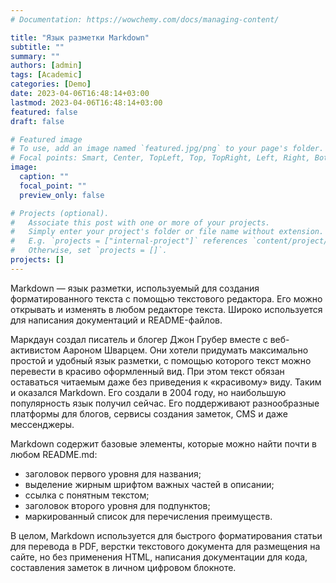```yaml
---
# Documentation: https://wowchemy.com/docs/managing-content/

title: "Язык разметки Markdown"
subtitle: ""
summary: ""
authors: [admin]
tags: [Academic]
categories: [Demo]
date: 2023-04-06T16:48:14+03:00
lastmod: 2023-04-06T16:48:14+03:00
featured: false
draft: false

# Featured image
# To use, add an image named `featured.jpg/png` to your page's folder.
# Focal points: Smart, Center, TopLeft, Top, TopRight, Left, Right, BottomLeft, Bottom, BottomRight.
image:
  caption: ""
  focal_point: ""
  preview_only: false

# Projects (optional).
#   Associate this post with one or more of your projects.
#   Simply enter your project's folder or file name without extension.
#   E.g. `projects = ["internal-project"]` references `content/project/deep-learning/index.md`.
#   Otherwise, set `projects = []`.
projects: []
---
```


Markdown — язык разметки, используемый для создания форматированного текста с помощью текстового редактора. Его можно открывать и изменять в любом редакторе текста. Широко используется для написания документаций и README-файлов.

Маркдаун создал писатель и блогер Джон Грубер вместе с веб-активистом Аароном Шварцем. Они хотели придумать максимально простой и удобный язык разметки, с помощью которого текст можно перевести в красиво оформленный вид. При этом текст обязан оставаться читаемым даже без приведения к «красивому» виду. Таким и оказался Markdown. Его создали в 2004 году, но наибольшую популярность язык получил сейчас. Его поддерживают разнообразные платформы для блогов, сервисы создания заметок, CMS и даже мессенджеры. 

Markdown содержит базовые элементы, которые можно найти почти в любом README.md:
- заголовок первого уровня для названия;
- выделение жирным шрифтом важных частей в описании;
- ссылка с понятным текстом;
- заголовок второго уровня для подпунктов;
- маркированный список для перечисления преимуществ.

В целом, Markdown используется для быстрого форматирования статьи для перевода в PDF, верстки текстового документа для размещения на сайте, но без применения HTML, написания документации для кода, составления заметок в личном цифровом блокноте.
   
